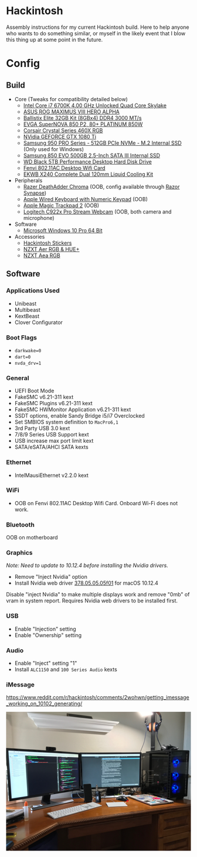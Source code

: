 # Hackintosh

Assembly instructions for my current Hackintosh build. Here to help anyone who wants to do something similar, or myself in the likely event that I blow this thing up at some point in the future.

# Config

## Build

- Core (Tweaks for compatibility detailed below)
	- [Intel Core i7 6700K 4.00 GHz Unlocked Quad Core Skylake](https://www.amazon.com/gp/product/B012M8LXQW/)
	- [ASUS ROG MAXIMUS VIII HERO ALPHA](https://www.amazon.com/gp/product/B017RI8UYA/)
	- [Ballistix Elite 32GB Kit (8GBx4) DDR4 3000 MT/s](https://www.amazon.com/gp/product/B01H3P9BXG/)
	- [EVGA SuperNOVA 850 P2, 80+ PLATINUM 850W](https://www.amazon.com/gp/product/B010HWDOH6/)
	- [Corsair Crystal Series 460X RGB](https://www.amazon.com/gp/product/B01LA2LB7W/)
	- [NVidia GEFORCE GTX 1080 Ti](https://www.nvidia.com/en-us/geforce/products/10series/geforce-gtx-1080-ti/)
	- [Samsung 950 PRO Series - 512GB PCIe NVMe - M.2 Internal SSD](https://www.amazon.com/gp/product/B01639694M/) (Only used for Windows)
	- [Samsung 850 EVO 500GB 2.5-Inch SATA III Internal SSD](https://www.amazon.com/Samsung-2-5-Inch-Internal-MZ-75E500B-AM/dp/B00OBRE5UE/)
	- [WD Black 5TB Performance Desktop Hard Disk Drive](https://www.amazon.com/gp/product/B013DHNLN4/)
	- [Fenvi 802.11AC Desktop Wifi Card](https://www.amazon.com/gp/product/B01MDLG51U/)
	- [EKWB X240 Complete Dual 120mm Liquid Cooling Kit](https://www.amazon.com/Complete-120mm-Liquid-Cooling-EK-KIT/dp/B00LXIRCAE/)
- Peripherals
	- [Razer DeathAdder Chroma](https://www.amazon.com/gp/product/B00MYTSDU4/) (OOB, config available through [Razor Synapse](https://www.razerzone.com/synapse/))
	- [Apple Wired Keyboard with Numeric Keypad](https://www.amazon.com/Apple-Keyboard-Compatible-v-10-6-8-MB110LL/dp/B005DPF08E/) (OOB)
	- [Apple Magic Trackpad 2](https://www.amazon.com/Apple-Magic-Trackpad-2-MJ2R2LL/dp/B016QO5YWC/) (OOB)
	- [Logitech C922x Pro Stream Webcam](https://www.amazon.com/gp/product/B01LXCDPPK/) (OOB, both camera and microphone)
- Software
	- [Microsoft Windows 10 Pro 64 Bit](https://www.amazon.com/Microsoft-Windows-10-Pro-Bit/dp/B00ZSHDJ4O/)
- Accessories
	- [Hackintosh Stickers](https://www.etsy.com/listing/105566118/hackintosh-apple-skull-logo-custom-mash?ga_order=most_relevant&ga_search_type=all&ga_view_type=gallery&ga_search_query=hackintosh&ref=sr_gallery_1)
	- [NZXT Aer RGB & HUE+](https://www.nzxt.com/products/aer-rgb-hue)
	- [NZXT Aea RGB](https://www.nzxt.com/products/aer-rgb)

## Software

### Applications Used

- Unibeast
- Multibeast
- KextBeast
- Clover Configurator

### Boot Flags

- `darkwake=0`
- `dart=0`
- `nvda_drv=1`

### General

- UEFI Boot Mode
- FakeSMC v6.21-311 kext
- FakeSMC Plugins v6.21-311 kext
- FakeSMC HWMonitor Application v6.21-311 kext
- SSDT options, enable Sandy Bridge i5/i7 Overclocked
- Set SMBIOS system definition to `MacPro6,1`
- 3rd Party USB 3.0 kext
- 7/8/9 Series USB Support kext
- USB increase max port limit kext
- SATA/eSATA/AHCI SATA kexts

### Ethernet

- IntelMausiEthernet v2.2.0 kext

### WiFi

- OOB on Fenvi 802.11AC Desktop Wifi Card. Onboard Wi-Fi does not work.

### Bluetooth

OOB on motherboard

### Graphics
*Note: Need to update to 10.12.4 before installing the Nvidia drivers.*

- Remove "Inject Nvidia" option
- Install Nvidia web driver [378.05.05.05f01](http://www.nvidia.com/download/driverResults.aspx/117854/en-us) for macOS 10.12.4

Disable "inject Nvidia" to make multiple displays work and remove "0mb" of vram in system report. Requires Nvidia web drivers to be installed first.

### USB

- Enable "Injection" setting
- Enable "Ownership" setting

### Audio

- Enable "Inject" setting "1"
- Install `ALC1150` and `100 Series Audio` kexts

### iMessage

https://www.reddit.com/r/hackintosh/comments/2wohwn/getting_imessage_working_on_10102_generating/

![All Done](/images/complete.jpg)


